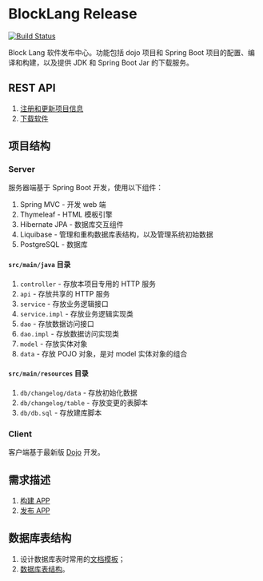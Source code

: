 ﻿# BlockLang Release

[![Build Status](https://travis-ci.org/blocklang/blocklang-release.svg?branch=master)](https://travis-ci.org/blocklang/blocklang-release)

Block Lang 软件发布中心。功能包括 dojo 项目和 Spring Boot 项目的配置、编译和构建，以及提供 JDK 和 Spring Boot Jar 的下载服务。

## REST API

1. [注册和更新项目信息](https://github.com/blocklang/blocklang-installer/blob/master/docs/API/01_installers.md)
2. [下载软件](https://github.com/blocklang/blocklang-installer/blob/master/docs/API/02_apps.md)

## 项目结构

### Server

服务器端基于 Spring Boot 开发，使用以下组件：

1. Spring MVC - 开发 web 端
2. Thymeleaf - HTML 模板引擎
3. Hibernate JPA - 数据库交互组件
4. Liquibase - 管理和重构数据库表结构，以及管理系统初始数据
5. PostgreSQL - 数据库

#### `src/main/java` 目录

1. `controller` - 存放本项目专用的 HTTP 服务
2. `api` - 存放共享的 HTTP 服务
3. `service` - 存放业务逻辑接口
4. `service.impl` - 存放业务逻辑实现类
5. `dao` - 存放数据访问接口
6. `dao.impl` - 存放数据访问实现类
7. `model` - 存放实体对象
8. `data` - 存放 POJO 对象，是对 model 实体对象的组合

#### `src/main/resources` 目录

1. `db/changelog/data` - 存放初始化数据
2. `db/changelog/table` - 存放变更的表脚本
3. `db/db.sql` - 存放建库脚本

### Client

客户端基于最新版 [Dojo](https://dojo.io/) 开发。

## 需求描述

1. [构建 APP](docs/build.md)
2. [发布 APP](docs/release.md)

## 数据库表结构

1. 设计数据库表时常用的[文档模板](docs/db/TEMPLATE.md)；
2. [数据库表结构](docs/db/README.md)。
